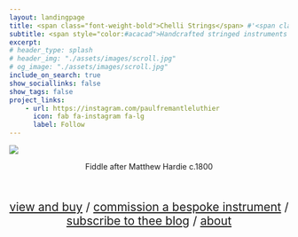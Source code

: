```yaml
---
layout: landingpage
title: <span class="font-weight-bold">Chelli Strings</span> #'<span class="chulapa">Chelli Strings</span>'
subtitle: <span style="color:#acacad">Handcrafted stringed instruments made in Sussex, UK</span>
excerpt: 
# header_type: splash
# header_img: "./assets/images/scroll.jpg"
# og_image: "./assets/images/scroll.jpg"
include_on_search: true
show_sociallinks: false
show_tags: false
project_links:
    - url: https://instagram.com/paulfremantleluthier
      icon: fab fa-instagram fa-lg
      label: Follow
---
```

<script src="/assets/public/masonry.pkgd.min.js"></script>
<script src="/assets/public/imagesloaded.pkgd.min.js"></script>


<!-- <img height="1000" style="margin-bottom: 5px;" src="gallery/fiddle/hero.png"/> -->
<div id="masonry">
    <div class="image-item">
        <img src="gallery/fiddle/hero.png"/>
        <p style="text-align:center;">Fiddle after Matthew Hardie c.1800</p>
    </div>
</div>

<br/>
<p style="text-align:center;font-size:150%" >
 <a href="/gallery">view and buy</a> /  <a href="/commissions.html">commission a bespoke instrument</a> / <a href="https://paulfremantleluthier.substack.com/archive">subscribe to thee blog</a> / <a href="/about">about</a> 
</p>

<script type="text/javascript">

  
    
    var elem = document.getElementById('masonry');
    var msnry = new Masonry( elem, {
        itemSelector: '.image-item',
        columnWidth: 2000
    });

    imagesLoaded(elem, () => msnry.layout());
    
</script>


